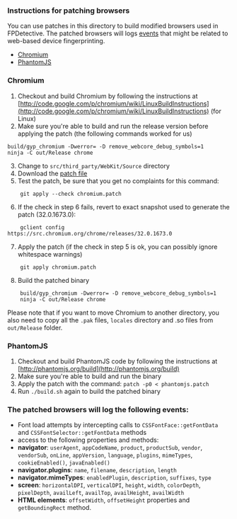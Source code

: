 ### Instructions for patching browsers
You can use patches in this directory to build modified browsers used in FPDetective. 
The patched browsers will logs [events](https://github.com/fpdetective/fpdetective/blob/master/patches/README.md##the-patched-browsers-will-log-the-following-events) that might be related to web-based device fingerprinting.

* [Chromium](https://github.com/fpdetective/fpdetective/blob/master/patches/README.md#chromium)
* [PhantomJS](https://github.com/fpdetective/fpdetective/blob/master/patches/README.md#phantomjs)

### Chromium
1. Checkout and build Chromium by following the instructions at [http://code.google.com/p/chromium/wiki/LinuxBuildInstructions](http://code.google.com/p/chromium/wiki/LinuxBuildInstructions) (for Linux)
2. Make sure you're able to build and run the release version before applying the patch (the following commands worked for us)
```
build/gyp_chromium -Dwerror= -D remove_webcore_debug_symbols=1
ninja -C out/Release chrome
```
3. Change to `src/third_party/WebKit/Source` directory
4. Download the [patch file](https://raw.github.com/fpdetective/fpdetective/master/patches/chromium.patch)
5. Test the patch, be sure that you get no complaints for this command:
```
    git apply --check chromium.patch
```
6. If the check in step 6 fails, revert to exact snapshot used to generate the patch (32.0.1673.0):
```
    gclient config https://src.chromium.org/chrome/releases/32.0.1673.0
```
7. Apply the patch (if the check in step 5 is ok, you can possibly ignore whitespace warnings)
```
    git apply chromium.patch
```

8. Build the patched binary
```
    build/gyp_chromium -Dwerror= -D remove_webcore_debug_symbols=1 
    ninja -C out/Release chrome
```

Please note that if you want to move Chromium to another directory, you also need to copy all the `.pak` files, `locales` directory and .so files from `out/Release` folder.

### PhantomJS
1. Checkout and build PhantomJS code by following the instructions at [http://phantomjs.org/build](http://phantomjs.org/build)
2. Make sure you're able to build and run the binary
3. Apply the patch with the command:
`patch -p0 < phantomjs.patch`
4. Run `./build.sh` again to build the patched binary


### The patched browsers will log the following events:
* Font load attempts by intercepting calls to `CSSFontFace::getFontData` and `CSSFontSelector::getFontData` methods
* access to the following properties and methods: 
* **navigator**: `userAgent`, `appCodeName`, `product`, `productSub`, `vendor`, `vendorSub`, `onLine`, `appVersion`, `language`, `plugins`, `mimeTypes`, `cookieEnabled()`, `javaEnabled()`
* **navigator.plugins**: `name`, `filename`, `description`, `length`
* **navigator.mimeTypes**: `enabledPlugin`, `description`, `suffixes`, `type`
* **screen**: `horizontalDPI`, `verticalDPI`, `height`, `width`, `colorDepth`, `pixelDepth`, `availLeft`, `availTop`, `availHeight`, `availWidth`
* **HTML elements**: `offsetWidth`, `offsetHeight` properties and `getBoundingRect` method.
